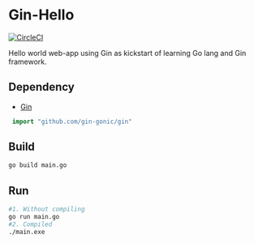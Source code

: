 # Gin-Hello


[![CircleCI](https://circleci.com/gh/haryon0103/Gin-Hello.svg?style=shield)](https://circleci.com/gh/haryon0103/Gin-Hello)

Hello world web-app using Gin as kickstart of learning Go lang and Gin framework.

## Dependency

- [Gin](https://github.com/gin-gonic/gin)
```go
 import "github.com/gin-gonic/gin"
```

## Build
```bash
go build main.go
```
## Run
```bash
#1. Without compiling
go run main.go
#2. Compiled
./main.exe
```
